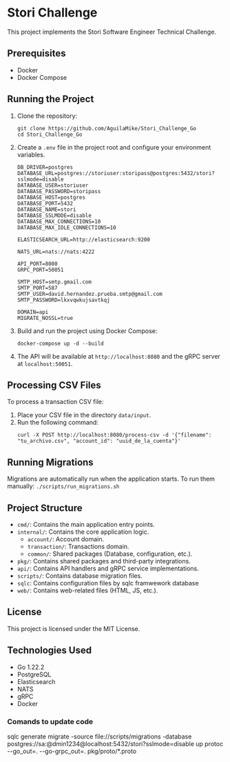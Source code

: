 # Stori Challenge

This project implements the Stori Software Engineer Technical Challenge.

## Prerequisites

- Docker
- Docker Compose

## Running the Project

1. Clone the repository:
   ```
   git clone https://github.com/AguilaMike/Stori_Challenge_Go
   cd Stori_Challenge_Go
   ```
2. Create a `.env` file in the project root and configure your environment variables.
    ```
    DB_DRIVER=postgres
    DATABASE_URL=postgres://storiuser:storipass@postgres:5432/stori?sslmode=disable
    DATABASE_USER=storiuser
    DATABASE_PASSWORD=storipass
    DATABASE_HOST=postgres
    DATABASE_PORT=5432
    DATABASE_NAME=stori
    DATABASE_SSLMODE=disable
    DATABASE_MAX_CONNECTIONS=10
    DATABASE_MAX_IDLE_CONNECTIONS=10

    ELASTICSEARCH_URL=http://elasticsearch:9200

    NATS_URL=nats://nats:4222

    API_PORT=8080
    GRPC_PORT=50051

    SMTP_HOST=smtp.gmail.com
    SMTP_PORT=587
    SMTP_USER=david.hernandez.prueba.smtp@gmail.com
    SMTP_PASSWORD=lkxvqwkujsavtkqj

    DOMAIN=api
    MIGRATE_NOSSL=true
    ```
3. Build and run the project using Docker Compose:
    ```
    docker-compose up -d --build
    ```
4. The API will be available at `http://localhost:8080` and the gRPC server at `localhost:50051`.

## Processing CSV Files

To process a transaction CSV file:

1. Place your CSV file in the directory `data/input`.
2. Run the following command:
   ```
   curl -X POST http://localhost:8080/process-csv -d '{"filename": "tu_archivo.csv", "account_id": "uuid_de_la_cuenta"}'
   ```

## Running Migrations

Migrations are automatically run when the application starts. To run them manually:
    ```
    ./scripts/run_migrations.sh
    ```

## Project Structure

- `cmd/`: Contains the main application entry points.
- `internal/`: Contains the core application logic.
  - `account/`: Account domain.
  - `transaction/`: Transactions domain.
  - `common/`: Shared packages (Database, configuration, etc.).
- `pkg/`: Contains shared packages and third-party integrations.
- `api/`: Contains API handlers and gRPC service implementations.
- `scripts/`: Contains database migration files.
- `sqlc`: Contains configuration files by sqlc framwework database
- `web/`: Contains web-related files (HTML, JS, etc.).

## License

This project is licensed under the MIT License.

## Technologies Used

- Go 1.22.2
- PostgreSQL
- Elasticsearch
- NATS
- gRPC
- Docker


### Comands to update code
sqlc generate
migrate -source file://scripts/migrations -database postgres://sa:@dmin1234@localhost:5432/stori?sslmode=disable up
protoc --go_out=. --go-grpc_out=. pkg/proto/*.proto
